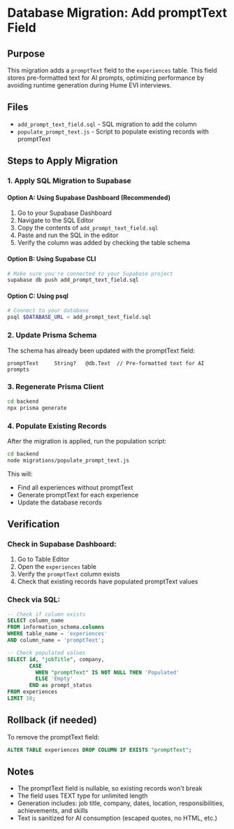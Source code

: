 # Database Migration: Add promptText Field

## Purpose
This migration adds a `promptText` field to the `experiences` table. This field stores pre-formatted text for AI prompts, optimizing performance by avoiding runtime generation during Hume EVI interviews.

## Files
- `add_prompt_text_field.sql` - SQL migration to add the column
- `populate_prompt_text.js` - Script to populate existing records with promptText

## Steps to Apply Migration

### 1. Apply SQL Migration to Supabase

#### Option A: Using Supabase Dashboard (Recommended)
1. Go to your Supabase Dashboard
2. Navigate to the SQL Editor
3. Copy the contents of `add_prompt_text_field.sql`
4. Paste and run the SQL in the editor
5. Verify the column was added by checking the table schema

#### Option B: Using Supabase CLI
```bash
# Make sure you're connected to your Supabase project
supabase db push add_prompt_text_field.sql
```

#### Option C: Using psql
```bash
# Connect to your database
psql $DATABASE_URL < add_prompt_text_field.sql
```

### 2. Update Prisma Schema
The schema has already been updated with the promptText field:
```prisma
promptText     String?   @db.Text  // Pre-formatted text for AI prompts
```

### 3. Regenerate Prisma Client
```bash
cd backend
npx prisma generate
```

### 4. Populate Existing Records
After the migration is applied, run the population script:
```bash
cd backend
node migrations/populate_prompt_text.js
```

This will:
- Find all experiences without promptText
- Generate promptText for each experience
- Update the database records

## Verification

### Check in Supabase Dashboard:
1. Go to Table Editor
2. Open the `experiences` table
3. Verify the `promptText` column exists
4. Check that existing records have populated promptText values

### Check via SQL:
```sql
-- Check if column exists
SELECT column_name
FROM information_schema.columns
WHERE table_name = 'experiences'
AND column_name = 'promptText';

-- Check populated values
SELECT id, "jobTitle", company,
       CASE
         WHEN "promptText" IS NOT NULL THEN 'Populated'
         ELSE 'Empty'
       END as prompt_status
FROM experiences
LIMIT 10;
```

## Rollback (if needed)
To remove the promptText field:
```sql
ALTER TABLE experiences DROP COLUMN IF EXISTS "promptText";
```

## Notes
- The promptText field is nullable, so existing records won't break
- The field uses TEXT type for unlimited length
- Generation includes: job title, company, dates, location, responsibilities, achievements, and skills
- Text is sanitized for AI consumption (escaped quotes, no HTML, etc.)